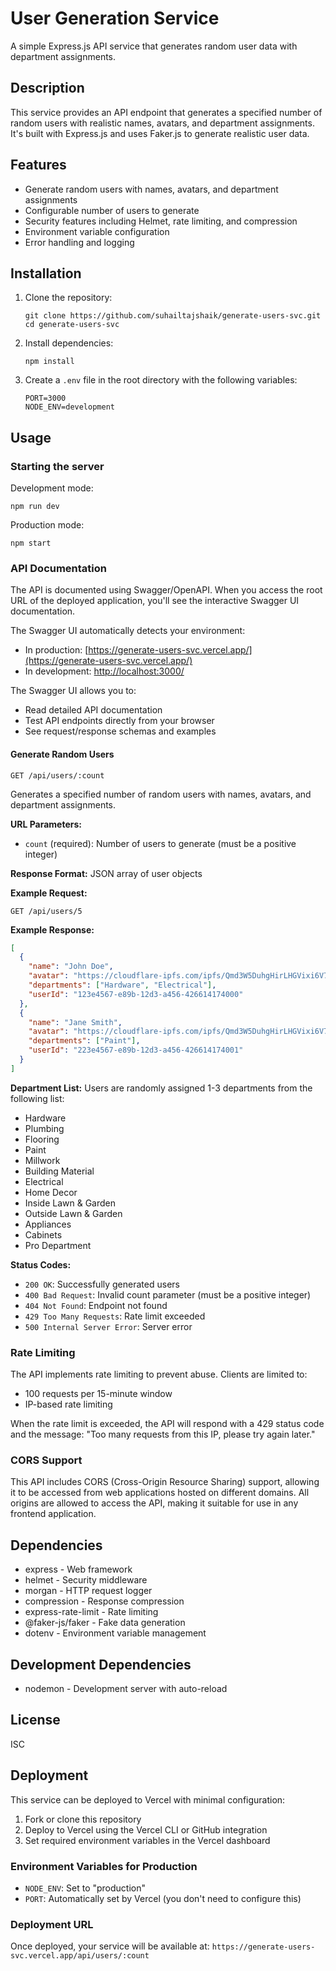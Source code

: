 # User Generation Service

A simple Express.js API service that generates random user data with department assignments.

## Description

This service provides an API endpoint that generates a specified number of random users with realistic names, avatars, and department assignments. It's built with Express.js and uses Faker.js to generate realistic user data.

## Features

- Generate random users with names, avatars, and department assignments
- Configurable number of users to generate
- Security features including Helmet, rate limiting, and compression
- Environment variable configuration
- Error handling and logging

## Installation

1. Clone the repository:
   ```
   git clone https://github.com/suhailtajshaik/generate-users-svc.git
   cd generate-users-svc
   ```

2. Install dependencies:
   ```
   npm install
   ```

3. Create a `.env` file in the root directory with the following variables:
   ```
   PORT=3000
   NODE_ENV=development
   ```

## Usage

### Starting the server

Development mode:
```
npm run dev
```

Production mode:
```
npm start
```

### API Documentation

The API is documented using Swagger/OpenAPI. When you access the root URL of the deployed application, you'll see the interactive Swagger UI documentation.

The Swagger UI automatically detects your environment:
- In production: [https://generate-users-svc.vercel.app/](https://generate-users-svc.vercel.app/)
- In development: [http://localhost:3000/](http://localhost:3000/)

The Swagger UI allows you to:
- Read detailed API documentation
- Test API endpoints directly from your browser
- See request/response schemas and examples

#### Generate Random Users

```
GET /api/users/:count
```

Generates a specified number of random users with names, avatars, and department assignments.

**URL Parameters:**
- `count` (required): Number of users to generate (must be a positive integer)

**Response Format:** JSON array of user objects

**Example Request:**
```
GET /api/users/5
```

**Example Response:**
```json
[
  {
    "name": "John Doe",
    "avatar": "https://cloudflare-ipfs.com/ipfs/Qmd3W5DuhgHirLHGVixi6V76LhCkZUz6pnFt5AJBiyvHye/avatar/1234.jpg",
    "departments": ["Hardware", "Electrical"],
    "userId": "123e4567-e89b-12d3-a456-426614174000"
  },
  {
    "name": "Jane Smith",
    "avatar": "https://cloudflare-ipfs.com/ipfs/Qmd3W5DuhgHirLHGVixi6V76LhCkZUz6pnFt5AJBiyvHye/avatar/5678.jpg",
    "departments": ["Paint"],
    "userId": "223e4567-e89b-12d3-a456-426614174001"
  }
]
```

**Department List:**
Users are randomly assigned 1-3 departments from the following list:
- Hardware
- Plumbing
- Flooring
- Paint
- Millwork
- Building Material
- Electrical
- Home Decor
- Inside Lawn & Garden
- Outside Lawn & Garden
- Appliances
- Cabinets
- Pro Department

**Status Codes:**
- `200 OK`: Successfully generated users
- `400 Bad Request`: Invalid count parameter (must be a positive integer)
- `404 Not Found`: Endpoint not found
- `429 Too Many Requests`: Rate limit exceeded
- `500 Internal Server Error`: Server error

### Rate Limiting

The API implements rate limiting to prevent abuse. Clients are limited to:
- 100 requests per 15-minute window
- IP-based rate limiting

When the rate limit is exceeded, the API will respond with a 429 status code and the message: "Too many requests from this IP, please try again later."

### CORS Support

This API includes CORS (Cross-Origin Resource Sharing) support, allowing it to be accessed from web applications hosted on different domains. All origins are allowed to access the API, making it suitable for use in any frontend application.

## Dependencies

- express - Web framework
- helmet - Security middleware
- morgan - HTTP request logger
- compression - Response compression
- express-rate-limit - Rate limiting
- @faker-js/faker - Fake data generation
- dotenv - Environment variable management

## Development Dependencies

- nodemon - Development server with auto-reload

## License

ISC

## Deployment

This service can be deployed to Vercel with minimal configuration:

1. Fork or clone this repository
2. Deploy to Vercel using the Vercel CLI or GitHub integration
3. Set required environment variables in the Vercel dashboard

### Environment Variables for Production

- `NODE_ENV`: Set to "production"
- `PORT`: Automatically set by Vercel (you don't need to configure this)

### Deployment URL

Once deployed, your service will be available at:
`https://generate-users-svc.vercel.app/api/users/:count`
